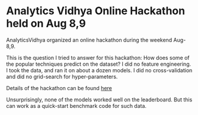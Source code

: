 # Analytics Vidhya Online Hackathon held on Aug 8,9

AnalyticsVidhya organized an online hackathon during the weekend Aug-8,9.

This is the question I tried to answer for this hackathon: How does some of the popular techniques predict on the dataset? I did no feature engineering. I took the data, and ran it on about a dozen models. I did no cross-validation and did no grid-search for hyper-parameters. 

Details of the hackathon can be found [here](http://discuss.analyticsvidhya.com/t/online-hackathon-3-0-find-the-next-brain-wong/2838)

Unsurprisingly, none of the models worked well on the leaderboard. But this can work as a quick-start benchmark code for such data.
